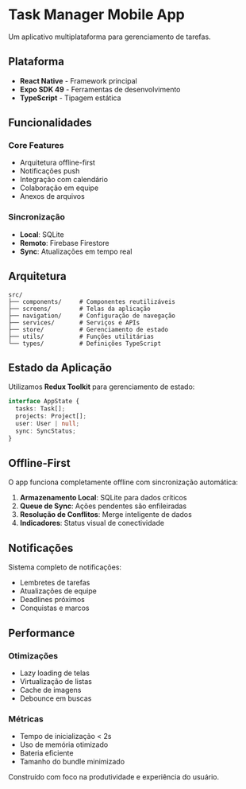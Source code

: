 # Task Manager Mobile App

Um aplicativo multiplataforma para gerenciamento de tarefas.

## Plataforma

- **React Native** - Framework principal
- **Expo SDK 49** - Ferramentas de desenvolvimento
- **TypeScript** - Tipagem estática

## Funcionalidades

### Core Features
- Arquitetura offline-first
- Notificações push
- Integração com calendário
- Colaboração em equipe
- Anexos de arquivos

### Sincronização
- **Local**: SQLite
- **Remoto**: Firebase Firestore
- **Sync**: Atualizações em tempo real

## Arquitetura

```
src/
├── components/     # Componentes reutilizáveis
├── screens/        # Telas da aplicação
├── navigation/     # Configuração de navegação
├── services/       # Serviços e APIs
├── store/          # Gerenciamento de estado
├── utils/          # Funções utilitárias
└── types/          # Definições TypeScript
```

## Estado da Aplicação

Utilizamos **Redux Toolkit** para gerenciamento de estado:

```typescript
interface AppState {
  tasks: Task[];
  projects: Project[];
  user: User | null;
  sync: SyncStatus;
}
```

## Offline-First

O app funciona completamente offline com sincronização automática:

1. **Armazenamento Local**: SQLite para dados críticos
2. **Queue de Sync**: Ações pendentes são enfileiradas
3. **Resolução de Conflitos**: Merge inteligente de dados
4. **Indicadores**: Status visual de conectividade

## Notificações

Sistema completo de notificações:
- Lembretes de tarefas
- Atualizações de equipe
- Deadlines próximos
- Conquistas e marcos

## Performance

### Otimizações
- Lazy loading de telas
- Virtualização de listas
- Cache de imagens
- Debounce em buscas

### Métricas
- Tempo de inicialização < 2s
- Uso de memória otimizado
- Bateria eficiente
- Tamanho do bundle minimizado

Construído com foco na produtividade e experiência do usuário.